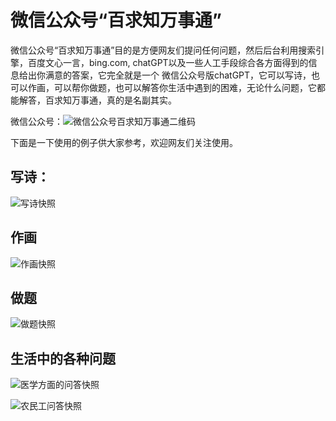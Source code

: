 # 微信公众号“百求知万事通”

微信公众号“百求知万事通”目的是方便网友们提问任何问题，然后后台利用搜索引擎，百度文心一言，bing.com, chatGPT以及一些人工手段综合各方面得到的信息给出你满意的答案，它完全就是一个
微信公众号版chatGPT，它可以写诗，也可以作画，可以帮你做题，也可以解答你生活中遇到的困难，无论什么问题，它都能解答，百求知万事通，真的是名副其实。

微信公众号：![微信公众号百求知万事通二维码](https://user-images.githubusercontent.com/1381010/236994354-e408e7db-a967-40c6-8c62-e2586701fd38.jpg)

下面是一下使用的例子供大家参考，欢迎网友们关注使用。


## 写诗：
![写诗快照](https://user-images.githubusercontent.com/1381010/236996463-8ce98866-54a8-4ae3-8831-531931a60ee1.jpg)

## 作画

![作画快照](https://user-images.githubusercontent.com/1381010/236996699-fe3d9324-8da0-4293-ad00-c0fe7e2f731a.jpg)

## 做题

![做题快照](https://user-images.githubusercontent.com/1381010/236996930-5fa5117b-a19a-4bb1-8269-4a9116fab37a.jpg)

## 生活中的各种问题

![医学方面的问答快照](https://user-images.githubusercontent.com/1381010/236997136-cc50ab8b-1086-4a1b-b316-f9d999775c31.jpg)

![农民工问答快照](https://user-images.githubusercontent.com/1381010/236997514-6207ae47-9dfd-4d43-8a0a-cb7f8fb51855.jpg)
